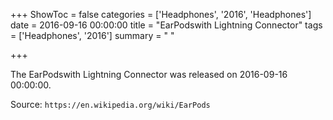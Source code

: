 +++
ShowToc = false
categories = ['Headphones', '2016', 'Headphones']
date = 2016-09-16 00:00:00
title = "EarPodswith Lightning Connector"
tags = ['Headphones', '2016']
summary = " "

+++

The EarPodswith Lightning Connector was released on 2016-09-16 00:00:00.

Source: `https://en.wikipedia.org/wiki/EarPods`
